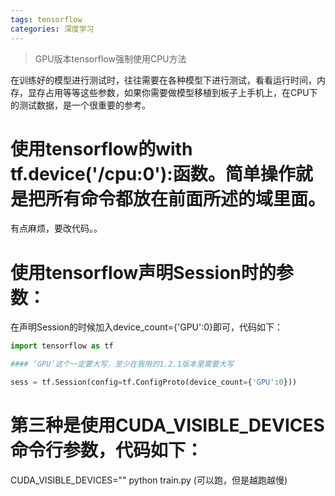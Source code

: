 ```yaml
---
tags: tensorflow
categories: 深度学习
---
```


> GPU版本tensorflow强制使用CPU方法


在训练好的模型进行测试时，往往需要在各种模型下进行测试，看看运行时间，内存，显存占用等等这些参数，如果你需要做模型移植到板子上手机上，在CPU下的测试数据，是一个很重要的参考。

# 使用tensorflow的with tf.device('/cpu:0'):函数。简单操作就是把所有命令都放在前面所述的域里面。

有点麻烦，要改代码。。

# 使用tensorflow声明Session时的参数：
在声明Session的时候加入device_count={'GPU':0}即可，代码如下：

```python
import tensorflow as tf

#### ‘GPU’这个一定要大写，至少在我用的1.2.1版本里需要大写

sess = tf.Session(config=tf.ConfigProto(device_count={'GPU':0}))
```
# 第三种是使用CUDA_VISIBLE_DEVICES命令行参数，代码如下：
CUDA_VISIBLE_DEVICES="" python train.py (可以跑，但是越跑越慢)
